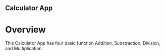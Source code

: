 ## Calculator App

# Overview

This Calculator App has four basic function Addition, Substraction, Division, and Multiplication.


